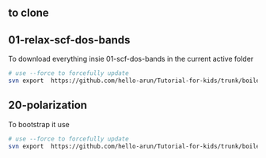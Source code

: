 ## to clone

## 01-relax-scf-dos-bands
To download everything insie 01-scf-dos-bands in the current active folder
```bash
# use --force to forcefully update
svn export  https://github.com/hello-arun/Tutorial-for-kids/trunk/boiler-plate/01-relax-scf-dos-bands/ ./
```

## 20-polarization

To bootstrap it use 
```bash
# use --force to forcefully update
svn export  https://github.com/hello-arun/Tutorial-for-kids/trunk/boiler-plate/20-polarization/ ./20-polarization
```